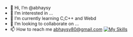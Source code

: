 - 👋 Hi, I’m @abhaysy
- 👀 I’m interested in ...
- 🌱 I’m currently learning C,C++ and Webd
- 💞️ I’m looking to collaborate on ...
- 📫 How to reach me abhaysy80@gmail.com
[![My Skills](https://skillicons.dev/icons?i=js,html,css,wasm)](https://skillicons.dev)
<!---
abhaysy/abhaysy is a ✨ special ✨ repository because its `README.md` (this file) appears on your GitHub profile.
You can click the Preview link to take a look at your changes.
--->
